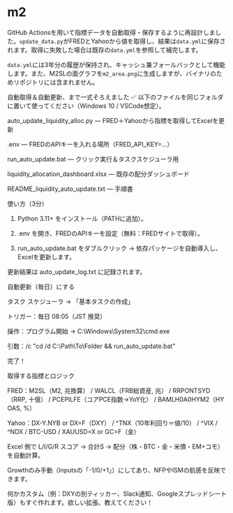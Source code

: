 # m2

GitHub Actionsを用いて指標データを自動取得・保存するように再設計しました。`update_data.py`がFREDとYahooから値を取得し、結果は`data.yml`に保存されます。取得に失敗した場合は既存の`data.yml`を参照して補完します。

`data.yml`には3年分の履歴が保持され、キャッシュ兼フォールバックとして機能します。また、M2SLの面グラフを`m2_area.png`に生成しますが、バイナリのためリポジトリには含まれません。

自動取得＆自動更新、まで一式そろえました ✅
以下のファイルを同じフォルダに置いて使ってください（Windows 10 / VSCode想定）。

auto_update_liquidity_alloc.py — FRED＋Yahooから指標を取得してExcelを更新

.env — FREDのAPIキーを入れる場所（FRED_API_KEY=...）

run_auto_update.bat — クリック実行＆タスクスケジューラ用

liquidity_allocation_dashboard.xlsx — 既存の配分ダッシュボード

README_liquidity_auto_update.txt — 手順書


使い方（3分）

1. Python 3.11+ をインストール（PATHに追加）。


2. .env を開き、FREDのAPIキーを設定（無料：FREDサイトで取得）。


3. run_auto_update.bat をダブルクリック → 依存パッケージを自動導入し、Excelを更新します。

更新結果は auto_update_log.txt に記録されます。




自動更新（毎日）にする

タスク スケジューラ → 「基本タスクの作成」

トリガー：毎日 08:05（JST 推奨）

操作：プログラム開始 → C:\Windows\System32\cmd.exe

引数：/c "cd /d C:\Path\To\Folder && run_auto_update.bat"

完了！



取得する指標とロジック

FRED：M2SL（M2, 兆換算） / WALCL（FRB総資産, 兆） / RRPONTSYD（RRP, 十億） /
PCEPILFE（コアPCE指数→YoY化） / BAMLH0A0HYM2（HY OAS, %）

Yahoo：DX-Y.NYB or DX=F（DXY） / ^TNX（10年利回り＝値/10） / ^VIX / ^NDX / BTC-USD / XAUUSD=X or GC=F（金）

Excel 側で L/I/G/R スコア → 合計S → 配分（株・BTC・金・米債・EM+コモ）を自動計算。

Growthのみ手動（Inputsの「-1/0/+1」）にしてあり、NFPやISMの肌感を反映できます。


何かカスタム（例：DXYの別ティッカー、Slack通知、Googleスプレッドシート版）もすぐ作れます。欲しい拡張、教えてください！

